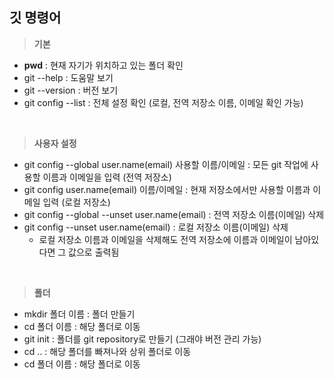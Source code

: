 ## 깃 명령어

> **기본**
- **pwd** : 현재 자기가 위치하고 있는 폴더 확인 
- git --help : 도움말 보기 
- git --version : 버전 보기 
- git config --list : 전체 설정 확인 (로컬, 전역 저장소 이름, 이메일 확인 가능)
<br>

> **사용자 설정**
- git config --global user.name(email) 사용할 이름/이메일 : 모든 git 작업에 사용할 이름과 이메일을 입력 (전역 저장소) 
- git config user.name(email) 이름/이메일 : 현재 저장소에서만 사용할 이름과 이메일 입력 (로컬 저장소)
- git config --global --unset user.name(email) : 전역 저장소 이름(이메일) 삭제
- git config --unset user.name(email) : 로컬 저장소 이름(이메일) 삭제
    + 로컬 저장소 이름과 이메일을 삭제해도 전역 저장소에 이름과 이메일이 남아있다면 그 값으로 출력됨
<br>

> **폴더**
- mkdir 폴더 이름 : 폴더 만들기 
- cd 폴더 이름 : 해당 폴더로 이동 
- git init : 폴더를 git repository로 만들기 (그래야 버전 관리 가능)
- cd .. : 해당 폴더를 빠져나와 상위 폴더로 이동 
- cd 폴더 이름 : 해당 폴더로 이동   
